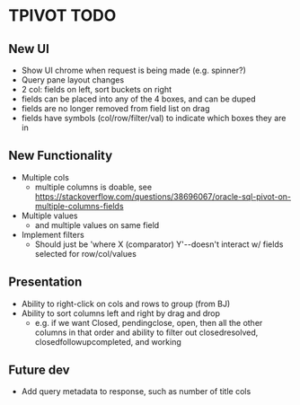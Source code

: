 # TPIVOT TODO

## New UI

- Show UI chrome when request is being made (e.g. spinner?)
- Query pane layout changes
- 2 col: fields on left, sort buckets on right
- fields can be placed into any of the 4 boxes, and can be duped
- fields are no longer removed from field list on drag
- fields have symbols (col/row/filter/val) to indicate which boxes they are in


## New Functionality 

- Multiple cols
    - multiple columns is doable, see https://stackoverflow.com/questions/38696067/oracle-sql-pivot-on-multiple-columns-fields
- Multiple values
    - and multiple values on same field
- Implement filters
    - Should just be 'where X (comparator) Y'--doesn't interact w/ fields selected for row/col/values

## Presentation
- Ability to right-click on cols and rows to group (from BJ)
- Ability to sort columns left and right by drag and drop
    - e.g. if we want Closed, pendingclose, open, then all the other columns in that order and ability to filter out closedresolved, closedfollowupcompleted, and working

## Future dev

- Add query metadata to response, such as number of title cols